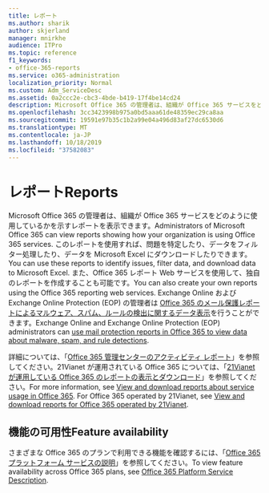 ```yaml
---
title: レポート
ms.author: sharik
author: skjerland
manager: mnirkhe
audience: ITPro
ms.topic: reference
f1_keywords:
- office-365-reports
ms.service: o365-administration
localization_priority: Normal
ms.custom: Adm_ServiceDesc
ms.assetid: 0a2ccc2e-cbc3-4bde-b419-17f4be14cd24
description: Microsoft Office 365 の管理者は、組織が Office 365 サービスをどのように使用しているかを示すレポートを表示できます。 このレポートを使用すれば、問題を特定したり、データをフィルター処理したり、データを Microsoft Excel にダウンロードしたりできます。 また、Office 365 レポート Web サービスを使用して、独自のレポートを作成することも可能です。 Exchange Online および Exchange Online Protection (EOP) の管理者は Office 365 のメール保護レポートによるマルウェア、スパム、ルールの検出に関するデータ表示を行うことができます。
ms.openlocfilehash: 3cc3423998b975a0bd5aaa61de48359ec29ca8aa
ms.sourcegitcommit: 19591e97b35c1b2a99e04a496d83af27dc6530d6
ms.translationtype: MT
ms.contentlocale: ja-JP
ms.lasthandoff: 10/18/2019
ms.locfileid: "37582083"
---
```

# <a name="reports"></a><span data-ttu-id="cee38-106">レポート</span><span class="sxs-lookup"><span data-stu-id="cee38-106">Reports</span></span>

<span data-ttu-id="cee38-107">Microsoft Office 365 の管理者は、組織が Office 365 サービスをどのように使用しているかを示すレポートを表示できます。</span><span class="sxs-lookup"><span data-stu-id="cee38-107">Administrators of Microsoft Office 365 can view reports showing how your organization is using Office 365 services.</span></span> <span data-ttu-id="cee38-108">このレポートを使用すれば、問題を特定したり、データをフィルター処理したり、データを Microsoft Excel にダウンロードしたりできます。</span><span class="sxs-lookup"><span data-stu-id="cee38-108">You can use these reports to identify issues, filter data, and download data to Microsoft Excel.</span></span> <span data-ttu-id="cee38-109">また、Office 365 レポート Web サービスを使用して、独自のレポートを作成することも可能です。</span><span class="sxs-lookup"><span data-stu-id="cee38-109">You can also create your own reports using the Office 365 reporting web services.</span></span> <span data-ttu-id="cee38-110">Exchange Online および Exchange Online Protection (EOP) の管理者は [Office 365 のメール保護レポートによるマルウェア、スパム、ルールの検出に関するデータ表示](https://go.microsoft.com/fwlink/p/?LinkId=401102)を行うことができます。</span><span class="sxs-lookup"><span data-stu-id="cee38-110">Exchange Online and Exchange Online Protection (EOP) administrators can [use mail protection reports in Office 365 to view data about malware, spam, and rule detections](https://go.microsoft.com/fwlink/p/?LinkId=401102).</span></span>
  
<span data-ttu-id="cee38-p103">詳細については、「[Office 365 管理センターのアクティビティ レポート](https://go.microsoft.com/fwlink/p/?LinkID=270182)」を参照してください。21Vianet が運用されている Office 365 については、「[21Vianet が運用している Office 365 のレポートの表示とダウンロード](http://go.microsoft.com/fwlink/?LinkID=733348&amp;clcid=0x409)」を参照してください。</span><span class="sxs-lookup"><span data-stu-id="cee38-p103">For more information, see [View and download reports about service usage in Office 365](https://go.microsoft.com/fwlink/p/?LinkID=270182). For Office 365 operated by 21Vianet, see [View and download reports for Office 365 operated by 21Vianet](http://go.microsoft.com/fwlink/?LinkID=733348&amp;clcid=0x409).</span></span>
  
## <a name="feature-availability"></a><span data-ttu-id="cee38-113">機能の可用性</span><span class="sxs-lookup"><span data-stu-id="cee38-113">Feature availability</span></span>

<span data-ttu-id="cee38-114">さまざまな Office 365 のプランで利用できる機能を確認するには、「[Office 365 プラットフォーム サービスの説明](office-365-platform-service-description.md)」を参照してください。</span><span class="sxs-lookup"><span data-stu-id="cee38-114">To view feature availability across Office 365 plans, see [Office 365 Platform Service Description](office-365-platform-service-description.md).</span></span>
  

